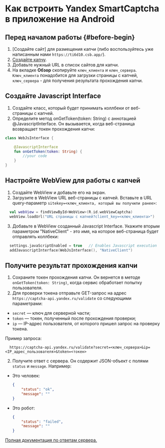 # Как встроить Yandex SmartCaptcha в приложение на Android


## Перед началом работы {#before-begin}

1. [Создайте сайт] для размещения капчи (либо воспользуйтесь уже написанным нами `https://ti6d10.csb.app/`).
1. [Создайте капчу](https://cloud.yandex.ru/docs/smartcaptcha/operations/create-captcha).
1. Добавьте нужный URL в список сайтов для капчи.
1. На вкладке **Обзор** скопируйте `ключ_клиента` и `ключ_сервера`. `Ключ_клиента` понадобится для загрузки страницы с капчей, `ключ_сервера` - для получения результата прохождения капчи.

## Создайте Javascript Interface

1. Создайте класс, который будет принимать коллбеки от веб-страницы с капчей.
1. Определите метод onGetToken(token: String) с аннотацией @JavascriptInterface. Он вызывается, когда веб-страница возвращает токен прохождения капчи:


  ```Kotlin
  class WebJsInterface {

      @JavascriptInterface
      fun onGetToken(token: String) {
          //your code
      }
  }
  ```


## Настройте WebView для работы с капчей

1. Создайте WebView и добавьте его на экран.
1. Загрузите в WebView URL веб-страницы с капчей. Вставьте в URL query-параметр `sitekey=<ключ_клиента, который вы получили ранее>`:


  ```Kotlin
    val webView = findViewById<WebView>(R.id.webViewCaptcha)
    webView.loadUrl("URL страницы с капчей?client_key=<ключ_клиента>")
  ```

3. Добавьте в WebView созданный Javascript Interface. Укажите вторым параметром "NativeClient" - это имя, на которое веб-страница будет отправлять коллбеки:


  ```Kotlin
    settings.javaScriptEnabled = true   // Enables Javascript execution
    addJavascriptInterface(WebJsInterface(), "NativeClient")
  ```

## Получите результат прохождения капчи

1. Сохраните токен прохождения капчи. Он вернется в методе `onGetToken(token: String)`, когда сервис обработает попытку пользователя.
1. Для проверки токена отправьте GET-запрос на адрес `https://captcha-api.yandex.ru/validate` со следующими параметрами:
  * `secret` — ключ для серверной части;
  * `token` — токен, полученный после прохождения проверки;
  * `ip` — IP-адрес пользователя, от которого пришел запрос на проверку токена.

  Пример запроса:


  ```TEXT
    https://captcha-api.yandex.ru/validate?secret=<ключ_сервера>&ip=<IP_адрес_пользователя>&token=<токен>
  ```

2. Получите ответ с сервера. Он содержит JSON-объект с полями `status` и `message`. Например:
  * Это человек:

      ```json
      {
          "status": "ok",
          "message": ""
      }
      ```

  * Это робот:

      ```json
      {
          "status": "failed",
          "message": ""
      }
      ```

  [Полная документация по ответам сервера.](https://cloud.yandex.ru/docs/smartcaptcha/concepts/validation)
